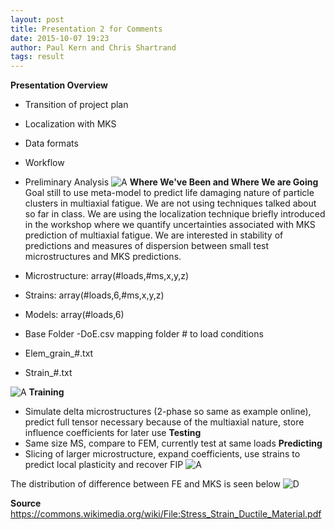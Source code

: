 ```yaml
---
layout: post
title: Presentation 2 for Comments
date: 2015-10-07 19:23
author: Paul Kern and Chris Shartrand
tags: result
---
```

<!-- Start Writing Below in Markdown -->
**Presentation Overview**
 - Transition of project plan​
 - Localization with MKS​
 - Data formats​
 - Workflow​
 - Preliminary Analysis
![A](/MIC-AL7075-PARTICLES/img/Presentation_Images/Pres2_Img3.png)
**Where We've Been and Where We are Going**
Goal still to use meta-model to predict life damaging nature of particle clusters in multiaxial fatigue. We are not using techniques talked about so far in class. We are using the localization technique briefly introduced in the workshop where we quantify uncertainties associated with MKS prediction of multiaxial fatigue.
We are interested in stability of predictions and measures of dispersion between small test microstructures and MKS predictions.
 
 - Microstructure: array(#loads,#ms,x,y,z)
 - Strains: array(#loads,6,#ms,x,y,z)
 - Models: array(#loads,6)
 - Base Folder
 -DoE.csv mapping folder # to load conditions
 - Elem_grain_#.txt
 - Strain_#.txt
 
![A](/MIC-AL7075-PARTICLES/img/Presentation_Images/Pres2-Img1.png)
**Training**
 - Simulate delta microstructures (2-phase so same as example online), predict full tensor necessary because of the multiaxial nature, store influence coefficients for later use
**Testing**
 - Same size MS, compare to FEM, currently test at same loads
**Predicting**
 - Slicing of larger microstructure, expand coefficients, use strains to predict local plasticity and recover FIP
![A](/MIC-AL7075-PARTICLES/img/Presentation_Images/Pres2-Img2.png)

The distribution of difference between FE and MKS is seen below
![D](/MIC-AL7075-PARTICLES/img/Presentation_Images/KD-Tensor11-1.jpeg)

**Source**
https://commons.wikimedia.org/wiki/File:Stress_Strain_Ductile_Material.pdf
